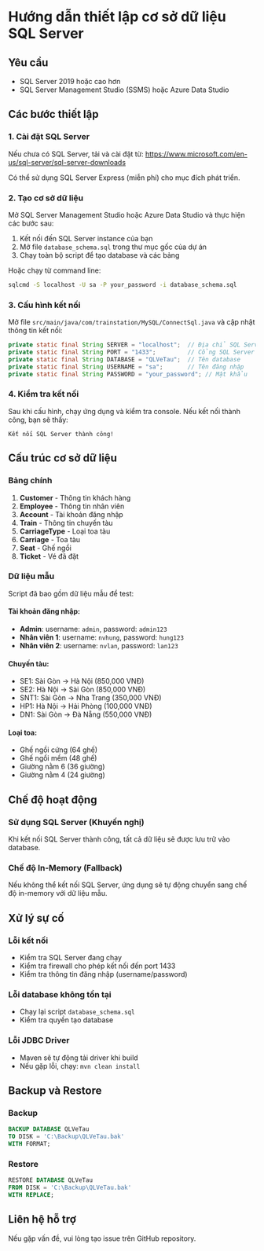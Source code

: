 # Hướng dẫn thiết lập cơ sở dữ liệu SQL Server

## Yêu cầu

- SQL Server 2019 hoặc cao hơn
- SQL Server Management Studio (SSMS) hoặc Azure Data Studio

## Các bước thiết lập

### 1. Cài đặt SQL Server

Nếu chưa có SQL Server, tải và cài đặt từ: https://www.microsoft.com/en-us/sql-server/sql-server-downloads

Có thể sử dụng SQL Server Express (miễn phí) cho mục đích phát triển.

### 2. Tạo cơ sở dữ liệu

Mở SQL Server Management Studio hoặc Azure Data Studio và thực hiện các bước sau:

1. Kết nối đến SQL Server instance của bạn
2. Mở file `database_schema.sql` trong thư mục gốc của dự án
3. Chạy toàn bộ script để tạo database và các bảng

Hoặc chạy từ command line:

```bash
sqlcmd -S localhost -U sa -P your_password -i database_schema.sql
```

### 3. Cấu hình kết nối

Mở file `src/main/java/com/trainstation/MySQL/ConnectSql.java` và cập nhật thông tin kết nối:

```java
private static final String SERVER = "localhost";  // Địa chỉ SQL Server
private static final String PORT = "1433";         // Cổng SQL Server (mặc định 1433)
private static final String DATABASE = "QLVeTau";  // Tên database
private static final String USERNAME = "sa";       // Tên đăng nhập
private static final String PASSWORD = "your_password"; // Mật khẩu
```

### 4. Kiểm tra kết nối

Sau khi cấu hình, chạy ứng dụng và kiểm tra console. Nếu kết nối thành công, bạn sẽ thấy:

```
Kết nối SQL Server thành công!
```

## Cấu trúc cơ sở dữ liệu

### Bảng chính

1. **Customer** - Thông tin khách hàng
2. **Employee** - Thông tin nhân viên
3. **Account** - Tài khoản đăng nhập
4. **Train** - Thông tin chuyến tàu
5. **CarriageType** - Loại toa tàu
6. **Carriage** - Toa tàu
7. **Seat** - Ghế ngồi
8. **Ticket** - Vé đã đặt

### Dữ liệu mẫu

Script đã bao gồm dữ liệu mẫu để test:

#### Tài khoản đăng nhập:
- **Admin**: username: `admin`, password: `admin123`
- **Nhân viên 1**: username: `nvhung`, password: `hung123`
- **Nhân viên 2**: username: `nvlan`, password: `lan123`

#### Chuyến tàu:
- SE1: Sài Gòn → Hà Nội (850,000 VNĐ)
- SE2: Hà Nội → Sài Gòn (850,000 VNĐ)
- SNT1: Sài Gòn → Nha Trang (350,000 VNĐ)
- HP1: Hà Nội → Hải Phòng (100,000 VNĐ)
- DN1: Sài Gòn → Đà Nẵng (550,000 VNĐ)

#### Loại toa:
- Ghế ngồi cứng (64 ghế)
- Ghế ngồi mềm (48 ghế)
- Giường nằm 6 (36 giường)
- Giường nằm 4 (24 giường)

## Chế độ hoạt động

### Sử dụng SQL Server (Khuyến nghị)

Khi kết nối SQL Server thành công, tất cả dữ liệu sẽ được lưu trữ vào database.

### Chế độ In-Memory (Fallback)

Nếu không thể kết nối SQL Server, ứng dụng sẽ tự động chuyển sang chế độ in-memory với dữ liệu mẫu.

## Xử lý sự cố

### Lỗi kết nối
- Kiểm tra SQL Server đang chạy
- Kiểm tra firewall cho phép kết nối đến port 1433
- Kiểm tra thông tin đăng nhập (username/password)

### Lỗi database không tồn tại
- Chạy lại script `database_schema.sql`
- Kiểm tra quyền tạo database

### Lỗi JDBC Driver
- Maven sẽ tự động tải driver khi build
- Nếu gặp lỗi, chạy: `mvn clean install`

## Backup và Restore

### Backup
```sql
BACKUP DATABASE QLVeTau 
TO DISK = 'C:\Backup\QLVeTau.bak'
WITH FORMAT;
```

### Restore
```sql
RESTORE DATABASE QLVeTau 
FROM DISK = 'C:\Backup\QLVeTau.bak'
WITH REPLACE;
```

## Liên hệ hỗ trợ

Nếu gặp vấn đề, vui lòng tạo issue trên GitHub repository.
